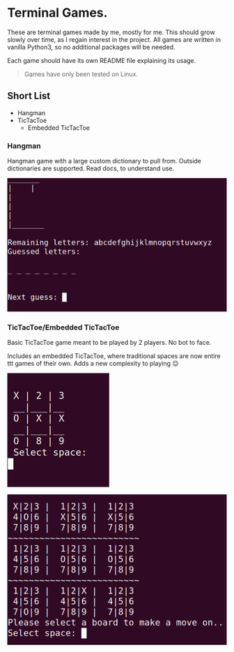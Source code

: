 # Terminal Games.
These are terminal games made by me, mostly for me. This should grow slowly over time, as I regain interest in the project. All games are written in vanilla Python3, so no additional packages will be needed.

Each game should have its own README file explaining its usage.
> Games have only been tested on Linux.

## Short List
- Hangman
- TicTacToe
  - Embedded TicTacToe

### Hangman
Hangman game with a large custom dictionary to pull from. Outside dictionaries are supported. Read docs, to understand use.

![Hangman interface image.](images/hangman.png "Hangman interface.")

### TicTacToe/Embedded TicTacToe
Basic TicTacToe game meant to be played by 2 players. No bot to face.

Includes an embedded TicTacToe, where traditional spaces are now entire ttt games of their own. Adds a new complexity to playing 😉

![TicTacToe interface image.](images/ttt.png "TicTacToe interface.")

![Embedded TicTacToe interface image.](images/emb_ttt.png "Embedded TicTacToe interface.")
